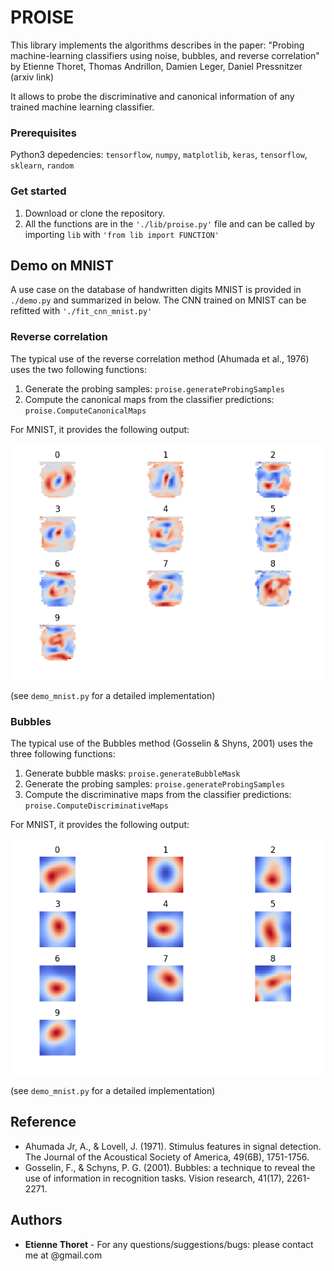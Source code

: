 # PROISE

This library implements the algorithms describes in the paper: "Probing machine-learning classifiers using noise, bubbles, and reverse correlation" by Etienne Thoret, Thomas Andrillon, Damien Leger, Daniel Pressnitzer (arxiv link)

It allows to probe the discriminative and canonical information of any trained machine learning classifier.

### Prerequisites
Python3 depedencies: `tensorflow`, `numpy`, `matplotlib`, `keras`, `tensorflow`, `sklearn`, `random`

### Get started
  1. Download or clone the repository.
  2. All the functions are in the `'./lib/proise.py'` file and can be called by importing `lib` with `'from lib import FUNCTION'`

## Demo on MNIST
A use case on the database of handwritten digits MNIST is provided in `./demo.py` and summarized in below. The CNN trained on MNIST can be refitted with `'./fit_cnn_mnist.py'`

### Reverse correlation
The typical use of the reverse correlation method (Ahumada et al., 1976) uses the two following functions:
  1. Generate the probing samples: `proise.generateProbingSamples`
  2. Compute the canonical maps from the classifier predictions: `proise.ComputeCanonicalMaps`

For MNIST, it provides the following output:

![Canonical maps for each digit](https://github.com/EtienneTho/proise/blob/master/mnist_canonical.png)

(see `demo_mnist.py` for a detailed implementation)

### Bubbles
The typical use of the Bubbles method (Gosselin & Shyns, 2001) uses the three following functions:
  1. Generate bubble masks: `proise.generateBubbleMask`
  2. Generate the probing samples: `proise.generateProbingSamples`
  3. Compute the discriminative maps from the classifier predictions: `proise.ComputeDiscriminativeMaps`

For MNIST, it provides the following output:

![Discriminative maps for each digit](https://github.com/EtienneTho/proise/blob/master/mnist_discriminative.png)

(see `demo_mnist.py` for a detailed implementation)

## Reference
  * Ahumada Jr, A., & Lovell, J. (1971). Stimulus features in signal detection. The Journal of the Acoustical Society of America, 49(6B), 1751-1756.
  * Gosselin, F., & Schyns, P. G. (2001). Bubbles: a technique to reveal the use of information in recognition tasks. Vision research, 41(17), 2261-2271.

## Authors

* **Etienne Thoret** - For any questions/suggestions/bugs: please contact me at <firstname><name>@gmail.com
